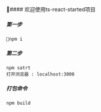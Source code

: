 #### 欢迎使用ts-react-started项目

##### 第一步
    npm i


##### 第二步
    npm satrt
    打开浏览器 : localhost:3000

##### 打包命令
    npm build


